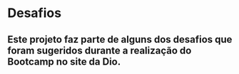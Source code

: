 # Desafios 

## Este projeto faz parte de alguns dos desafios que foram sugeridos durante a realização do Bootcamp no site da Dio.